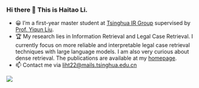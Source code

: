 ### Hi there 👋  This is Haitao Li.

- 😀 I’m a first-year master student at [Tsinghua IR Group](http://www.thuir.cn/) supervised by [Prof. Yiqun Liu](http://www.thuir.cn/group/~YQLiu).
- 🏆 My research lies in Information Retrieval and Legal Case Retrieval. I currently focus on more reliable and interpretable legal case retrieval techniques with large language models. I am also very curious about dense retrieval. The publications are available at my [homepage](https://lihaitao18375278.github.io/).
- 📫 Contact me via liht22@mails.tsinghua.edu.cn
<a href="https://jingtaozhan.github.io/">
  <img align="left" src="https://github-readme-stats.vercel.app/api?username=jingtaozhan&count_private=true&show_icons=true" />
</a>  

